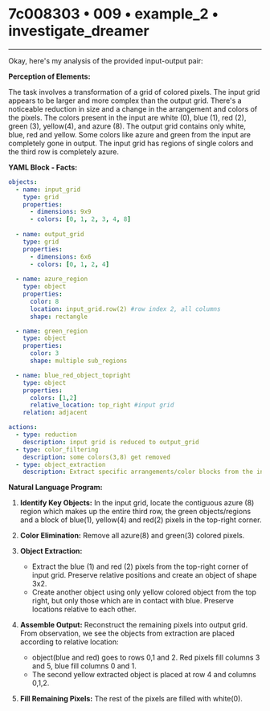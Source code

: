 # 7c008303 • 009 • example_2 • investigate_dreamer

---
Okay, here's my analysis of the provided input-output pair:

**Perception of Elements:**

The task involves a transformation of a grid of colored pixels. The input grid appears to be larger and more complex than the output grid. There's a noticeable reduction in size and a change in the arrangement and colors of the pixels. The colors present in the input are white (0), blue (1), red (2), green (3), yellow(4), and azure (8). The output grid contains only white, blue, red and yellow. Some colors like azure and green from the input are completely gone in output. The input grid has regions of single colors and the third row is completely azure.

**YAML Block - Facts:**



```yaml
objects:
  - name: input_grid
    type: grid
    properties:
      - dimensions: 9x9
      - colors: [0, 1, 2, 3, 4, 8]
    
  - name: output_grid
    type: grid
    properties:
      - dimensions: 6x6
      - colors: [0, 1, 2, 4]
      
  - name: azure_region
    type: object
    properties:
      color: 8
      location: input_grid.row(2) #row index 2, all columns
      shape: rectangle

  - name: green_region
    type: object
    properties:
      color: 3
      shape: multiple sub_regions

  - name: blue_red_object_topright
    type: object
    properties:
      colors: [1,2]
      relative_location: top_right #input grid
    relation: adjacent

actions:
  - type: reduction
    description: input grid is reduced to output_grid
  - type: color_filtering
    description: some colors(3,8) get removed
  - type: object_extraction
    description: Extract specific arrangements/color blocks from the input to form output.

```



**Natural Language Program:**

1.  **Identify Key Objects:** In the input grid, locate the contiguous azure (8) region which makes up the entire third row, the green objects/regions and a block of blue(1), yellow(4) and red(2) pixels in the top-right corner.

2. **Color Elimination:** Remove all azure(8) and green(3) colored pixels.

3.  **Object Extraction:**
    *   Extract the blue (1) and red (2) pixels from the top-right corner of input grid. Preserve relative positions and create an object of shape 3x2.
    * Create another object using only yellow colored object from the top right, but only those which are in contact with blue. Preserve locations relative to each other.

4.  **Assemble Output:** Reconstruct the remaining pixels into output grid. From observation, we see the objects from extraction are placed according to relative location:
    * object(blue and red) goes to rows 0,1 and 2. Red pixels fill columns 3 and 5, blue fill columns 0 and 1.
    * The second yellow extracted object is placed at row 4 and columns 0,1,2.

5.  **Fill Remaining Pixels:** The rest of the pixels are filled with white(0).

